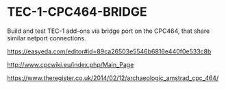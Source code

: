 # TEC-1-CPC464-BRIDGE

Build and test TEC-1 add-ons via bridge port on the CPC464, that share similar netport connections.

https://easyeda.com/editor#id=89ca26503e5546b6816e440f0e533c8b

http://www.cpcwiki.eu/index.php/Main_Page

https://www.theregister.co.uk/2014/02/12/archaeologic_amstrad_cpc_464/


